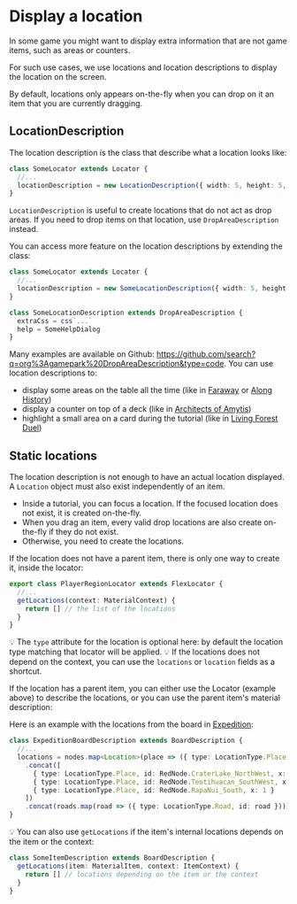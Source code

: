 # Display a location

In some game you might want to display extra information that are not game items, such as areas or counters.

For such use cases, we use locations and location descriptions to display the location on the screen.

By default, locations only appears on-the-fly when you can drop on it an item that you are currently dragging.

## LocationDescription

The location description is the class that describe what a location looks like:

```typescript jsx
class SomeLocator extends Locator {
  //...
  locationDescription = new LocationDescription({ width: 5, height: 5, borderRadius: 1 })
}
```

`LocationDescription` is useful to create locations that do not act as drop areas. If you need to drop items on that location, use `DropAreaDescription` instead.

You can access more feature on the location descriptions by extending the class:

```typescript jsx
class SomeLocator extends Locator {
  //...
  locationDescription = new SomeLocationDescription({ width: 5, height: 5, borderRadius: 1 })
}

class SomeLocationDescription extends DropAreaDescription {
  extraCss = css`...`
  help = SomeHelpDialog
}
```

Many examples are available on Github: https://github.com/search?q=org%3Agamepark%20DropAreaDescription&type=code. You can use location descriptions to:
* display some areas on the table all the time (like in [Faraway](https://github.com/gamepark/faraway/blob/main/app/src/locators/description/PlayerRegionAreaDescription.tsx) or [Along History](https://github.com/gamepark/along-history/blob/main/app/src/locators/CivilisationAreaDescription.ts))
* display a counter on top of a deck (like in [Architects of Amytis](https://github.com/gamepark/architects-of-amytis/blob/main/app/src/locators/MainBoardStackSpaceLocator.ts))
* highlight a small area on a card during the tutorial (like in [Living Forest Duel](https://github.com/gamepark/living-forest-duel/blob/main/app/src/locators/AnimalCostLocator.ts))

## Static locations

The location description is not enough to have an actual location displayed. A `Location` object must also exist independently of an item.

* Inside a tutorial, you can focus a location. If the focused location does not exist, it is created on-the-fly.
* When you drag an item, every valid drop locations are also create on-the-fly if they do not exist.
* Otherwise, you need to create the locations.

If the location does not have a parent item, there is only one way to create it, inside the locator:

```typescript jsx
export class PlayerRegionLocator extends FlexLocator {
  //...
  getLocations(context: MaterialContext) {
    return [] // the list of the locations
  }
}
```

:bulb: The `type` attribute for the location is optional here: by default the location type matching that locator will be applied.
:bulb: If the locations does not depend on the context, you can use the `locations` or `location` fields as a shortcut.

If the location has a parent item, you can either use the Locator (example above) to describe the locations, or you can use the parent item's material description:

Here is an example with the locations from the board in [Expedition](https://github.com/gamepark/expedition/blob/main/app/src/material/BoardDescription.tsx):
```typescript jsx
class ExpeditionBoardDescription extends BoardDescription {
  //...
  locations = nodes.map<Location>(place => ({ type: LocationType.Place, id: place }))
    .concat([
      { type: LocationType.Place, id: RedNode.CraterLake_NorthWest, x: 1 },
      { type: LocationType.Place, id: RedNode.Teotihuacan_SouthWest, x: 1 },
      { type: LocationType.Place, id: RedNode.RapaNui_South, x: 1 }
    ])
    .concat(roads.map(road => ({ type: LocationType.Road, id: road })))
}
```

:bulb: You can also use `getLocations` if the item's internal locations depends on the item or the context:

```typescript jsx
class SomeItemDescription extends BoardDescription {
  getLocations(item: MaterialItem, context: ItemContext) {
    return [] // locations depending on the item or the context
  }
}
```

